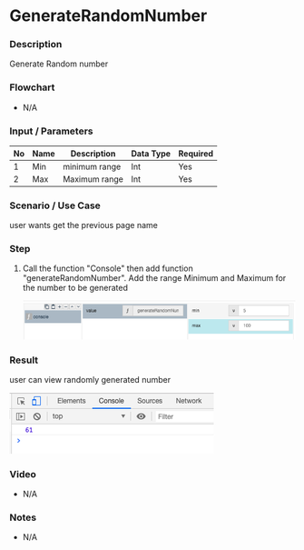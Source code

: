 # GenerateRandomNumber

### Description

Generate Random number 

### Flowchart

- N/A

### Input / Parameters

| No | Name | Description | Data Type | Required |
| ------ | ------ | ------ |------ | ------ |
| 1 | Min| minimum range | Int | Yes | 
| 2 | Max| Maximum range | Int | Yes | 


### Scenario / Use Case

user wants get the previous page name

### Step

1. Call the function "Console" then add function "generateRandomNumber". Add the range Minimum and Maximum for the number to be generated


    ![](../../../../document/function/Browser/generateRandomNumber/generateRandomNum-step-1.png?raw=true)

### Result

user can view randomly generated number

![](../../../../document/function/Browser/generateRandomNumber/generatedRandomNum-results-1.png?raw=true)


### Video

- N/A

### Notes
- N/A